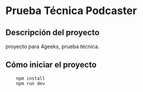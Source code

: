 # Prueba Técnica Podcaster

## Descripción del proyecto

proyecto para 4geeks, prueba técnica.

## Cómo iniciar el proyecto

```
    npm install
    npm run dev

```